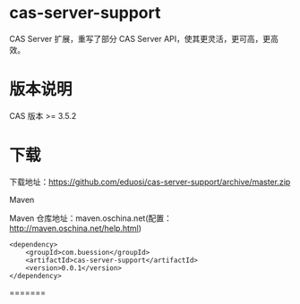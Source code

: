 cas-server-support
========================

CAS Server 扩展，重写了部分 CAS Server API，使其更灵活，更可高，更高效。


版本说明
============
CAS 版本 >= 3.5.2

下载
============

下载地址：https://github.com/eduosi/cas-server-support/archive/master.zip

Maven

Maven 仓库地址：maven.oschina.net(配置：http://maven.oschina.net/help.html)

	<dependency>
  		<groupId>com.buession</groupId>
  		<artifactId>cas-server-support</artifactId>
  		<version>0.0.1</version>
	</dependency>
=======